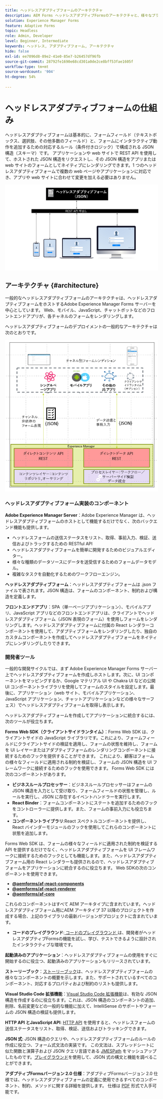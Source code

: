```yaml
---
title: ヘッドレスアダプティブフォームのアーキテクチャ
description: AEM Forms ヘッドレスアダプティブFormsのアーキテクチャと、様々なプラットフォーム向けのフォームをすばやく作成する方法について説明します。 この記事では、ヘッドレスアダプティブFormsの仕組みと、様々なアプリケーションと統合してフォーム作成プロセスをシンプルにする方法について説明します。
solution: Experience Manager Forms
feature: Adaptive Forms
topic: Headless
role: Admin, Developer
level: Beginner, Intermediate
keywords: ヘッドレス, アダプティブフォーム, アーキテクチャ
hide: false
exl-id: ee7096d8-89e2-41e0-85e7-b26457df96fb
source-git-commit: 28792fe1690e68cd301a0de2ce8bff53fae1605f
workflow-type: tm+mt
source-wordcount: '904'
ht-degree: 54%

---
```



# ヘッドレスアダプティブフォームの仕組み

ヘッドレスアダプティブフォームは基本的に、フォームフィールド（テキストボックス、選択肢、その他多数のフィールド）と、フォームにインタラクティブ動作を追加するための対応するルール（条件付きロジック）で構成される JSON 構造（スキーマ）です。 アプリケーションや web サイトで REST API を使用して、ホストされた JSON 構造をリクエストし、その JSON 構造をアプリまたは web サイトのフォームとしてネイティブにレンダリングできます。1 つのヘッドレスアダプティブフォームで複数の web ページやアプリケーションに対応でき、アプリや web サイトに合わせて変更を加える必要はありません。

![ヘッドレスアダプティブフォームの仕組み](/help/assets/how-headless-adaprive-forms-work.png)

## アーキテクチャ {#architecture}

一般的なヘッドレスアダプティブフォームのアーキテクチャは、ヘッドレスアダプティブフォームをホストするAdobe Experience Manager Forms サーバーを中心としています。 Web、モバイル、JavaScript、チャットボットなどのフロントエンドアプリが、各チャネルのフォームをレンダリングします。

ヘッドレスアダプティブフォームのデプロイメントの一般的なアーキテクチャは次のとおりです。

![アーキテクチャ](/help/assets/headless-af-architecture.png)

<!-- 

You can use the React renderer component shipped with Headless adaptive forms to render an Adaptive Form or build your own custom component to natively render a Headless Form in a website or an application or use any UI framework or programming language to build your own components to render your forms.

A typical Headless adaptive forms architecture constitutes an Adobe Experience Manager Server, JSON structure of forms, various frontend apps for channel-specific form renditions.

![Architecture](/help/assets/headless-af-architecture.png) -->

### ヘッドレスアダプティブフォーム実装のコンポーネント

**Adobe Experience Manager Server**：Adobe Experience Manager は、ヘッドレスアダプティブフォームのホストとして機能するだけでなく、次のバックエンド機能も提供します。

* ヘッドレスフォームの送信ステータスをリスト、取得、事前入力、検証、送信およびトラックするための RESTful API
* ヘッドレスアダプティブフォームを簡単に開発するためのビジュアルエディター。
* 様々な種類のデータソースにデータを送受信するためのフォームデータモデル。
* 複雑なタスクを自動化するためのワークフローエンジン。

**ヘッドレスアダプティブフォーム**：ヘッドレスアダプティブフォームは .json ファイルで表されます。JSON 構造は、フォームのコンポーネント、制約および構造を定義します。

**フロントエンドアプリ**：SPA（単一ページアプリケーション）、モバイルアプリ、JavaScript アプリなどのフロントエンドアプリは、クライアントでヘッドレスアダプティブフォーム（JSON 表現のフォーム）を使用しフォームをレンダリングします。ヘッドレスアダプティブフォームに付属の React レンダラーコンポーネントを使用して、アダプティブフォームをレンダリングしたり、独自のカスタムコンポーネントを作成してヘッドレスアダプティブフォームをネイティブにレンダリングしたりできます。

<!-- ### Understanding Headless adaptive forms definition -->



### 開発者ツール

一般的な開発サイクルでは、まず Adobe Experience Manager Forms サーバー上でヘッドレスアダプティブフォームを作成しホストします。次に、UI コンポーネントをマッピングするか、Google マテリアル UI や Chakra UI などの公開 UI コンポーネントライブラリを使用してフォームのスタイルを設定します。最後に、アプリケーション（web サイト、モバイルアプリケーション、JavaScript アプリケーション、チャットアプリケーションなどの様々なサーフェス）でヘッドレスアダプティブフォームを取得し表示します。

ヘッドレスアダプティブフォームを作成してアプリケーションに統合するには、次のツールが役立ちます。

**Forms Web SDK（クライアントサイドランタイム）**：Forms Web SDK は、クライアントサイドの JavaScript ライブラリです。これにより、フォームフィールドにクライアントサイドの検証を適用し、フォームの状態を維持し、フォームを UI レイヤーまたはアダプティブフォームのレンダリングコンポーネントに接続するためのフックを提供することができます。 これにより、顧客はフォームの様々なフィールドに適用される制約を検証し、フォームの JSON 構造を UI フレームワークに接続するためのフックを使用できます。 Forms Web SDK には次のコンポーネントがあります。

* **ビジネスルールプロセッサー**：ビジネスルールプロセッサーはフォームの JSON 構造を入力として受け取り、フォームフィールドの状態を管理し、ルールを実行し、JSON に存在するイベントハンドラーを実行します。
* **React Binder**：フォームコンポーネントにステートを追加するためのフックをコントローラーに提供します。また、フォームの事前入力にも役立ちます。
* **コンポーネントライブラリ**:React スペクトルコンポーネントを提供し、React バインダーモジュールのフックを使用してこれらのコンポーネントに状態を追加します。

Forms Web SDK は、フォームの様々なフィールドに適用された制約を検証する API を提供するだけでなく、ヘッドレスアダプティブフォームを UI フレームワークに接続するためのフックとしても機能します。また、ヘッドレスアダプティブフォーム用の React レンダラーも提供されるので、ヘッドレスアダプティブフォームをアプリケーションに統合するのに役立ちます。 Web SDKの次のコンポーネントを使用できます。

* **[@aemforms/af-react-components](https://www.npmjs.com/package/@aemforms/af-react-components)**
* **[@aemforms/af-react-renderer](https://www.npmjs.com/package/@aemforms/af-react-renderer)**
* **[@aemforms/af-core](https://www.npmjs.com/package/@aemforms/af-core)**

これらのコンポーネントはすべて AEM アーキタイプに含まれています。ヘッドレスアダプティブフォーム用にAEM アーキタイプ 37 以降のプロジェクトを作成する場合、上記のライブラリの最新バージョンがプロジェクトに含まれています。

* **コードのプレイグラウンド**:[ コードのプレイグラウンド ](https://experienceleague.adobe.com/landing/aem-headless-forms/developer/code.html?lang=ja) は、開発者がヘッドレスアダプティブFormsの機能を試し、学び、テストできるように設計されたインタラクティブな環境です。

**起動済みのアプリケーション**：ヘッドレスアダプティブフォームの使用をすぐに開始するのに役立つ、起動済みのアプリケーションもリリースされています。

<!-- **View Library (UI Layer)**: A custom form application built in a front-end language. You can use react, Angular, Flutter, NPM, Vue.js, Ionic, BootStrap, or any other language to built front end. You can also use the Headless adaptive forms Super Component, provided out-of-the-box, inside a react application to render a Headless adaptive form. Headless adaptive forms super component makes use of OOTB react spectrum -based form components to render the Headless adaptive form. 

Core-Components: It enables use to render an Adaptive Form using JSON structure. It uses rule grammar to help create dynamic field interactions. The rule grammar is based on [JSON formula](http://github.com/adobe/json-formula/). You can develop your own renderer or embed the React based Adaptive Forms renderer, provided OOTB, in your front-end app to render the form. -->

**ストーリーブック**：[ストーリーブック](https://opensource.adobe.com/aem-forms-af-runtime/storybook/)は、ヘッドレスアダプティブフォームの様々なコンポーネントの概要を示します。また、サポートされているすべてのコンポーネント、対応するプロパティおよび制約のリストも提供します。

**Visual Studio Code 拡張機能**：[Visual Studio Code 拡張機能](visual-studio-code-extension-for-headless-adaptive-forms.md)は、有効な JSON 構造を作成するのに役立ちます。これは、JSON 構造のコンポーネントの追加、削除、名前変更などの一般的な機能に加えて、IntelliSense のサポートやフォームの JSON 構造の検証も提供します。

**HTTP API とJavaScript API**: [HTTP API](https://opensource.adobe.com/aem-forms-af-runtime/api/) を使用すると、ヘッドレスフォームの送信ステータスをリスト、取得、検証、送信およびトラッキングできます。<!-- URL is 404!! [JS APIs](https://opensource.adobe.com/aem-forms-af-runtime/jsdocs/) helps you use Headless adaptive forms with any JavaScript based UI framework. -->

**JSON 式**: JSON 構造のクエリや、ヘッドレスアダプティブフォームのルールの作成に役立つ、フォーム式文法の実装です。 この文法は、スプレッドシートに似た関数と演算子および JSON クエリ言語である [JMESPath](https://jmespath.org/) をマッシュアップしたものです。[プレイグラウンド](https://opensource.adobe.com/json-formula/dist/index.html)を使用して、JSON 式の構文と機能を調べることができます。

**アダプティブFormsバージョン 2.0 仕様**：アダプティブFormsバージョン 2.0 仕様では、ヘッドレスアダプティブフォームの定義に使用できるすべてのコンポーネント、制約、メソッドに関する詳細を提供します。 仕様は [PDF](/help/assets/headless-adaptive-forms-specification.pdf) 形式で入手可能です。

